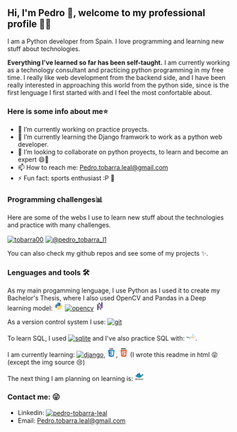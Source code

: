 <h2>Hi, I'm Pedro 👋, welcome to my professional profile 🧑‍💻</h2>

<p>I am a Python developer from Spain. I love programming and learning new stuff about technologies.</p>
<p><b>Everything I've learned so far has been self-taught.</b> I am currently working as a technology consultant and practicing python programming in my free time. I really like web development from the backend side, and I have been really interested in approaching this world from the python side, since is the first lenguage I first started with and I feel the most confortable about.
</p>

<h3>Here is some info about me⭐</h3>
<ul>
    <li>🔭 I’m currently working on practice proyects.</li>
    <li>🌱 I’m currently learning the Django framwork to work as a python web developer.</li>
    <li>👯 I’m looking to collaborate on python proyects, to learn and become an expert 😄🤞</li>
    <li>📫 How to reach me: <a href="(mailto:pedro.tobarra.leal@gmail.com)">Pedro.tobarra.leal@gmail.com</a> </li>
    <li>⚡ Fun fact: sports enthusiast :P 🏃</li>

</ul>

<h3>Programming challenges📊</h3>
<p>Here are some of the webs I use to learn new stuff about the technologies and practice with many challenges.</p>
<p><a href="https://www.leetcode.com/tobarra00" target="_blank"><img align="center" src="https://raw.githubusercontent.com/rahuldkjain/github-profile-readme-generator/master/src/images/icons/Social/leet-code.svg" alt="tobarra00" height="30" width="40" /></a>
<a href="https://www.hackerrank.com/pedro_tobarra_l1" target="_blank"><img align="center" src="https://raw.githubusercontent.com/rahuldkjain/github-profile-readme-generator/master/src/images/icons/Social/hackerearth.svg" alt="@pedro_tobarra_l1" height="30" width="40" /></a></p>
<p>You can also check my github repos and see some of my projects ✨.</p>

<h3>Lenguages and tools 🛠️</h3>

<p>As my main progamming lenguage, I use Python as I used it to create my Bachelor's Thesis, where I also used OpenCV and Pandas in a Deep learning model: <a href="https://www.python.org" target="_blank" rel="noreferrer"> <img src="https://raw.githubusercontent.com/devicons/devicon/master/icons/python/python-original.svg" alt="python" width="20" height="20"/></a> <a href="https://opencv.org/" target="_blank" rel="noreferrer"> <img src="https://www.vectorlogo.zone/logos/opencv/opencv-icon.svg" alt="opencv" width="20" height="20"/></a> <a href="https://pandas.pydata.org/" target="_blank" rel="noreferrer"> <img src="https://raw.githubusercontent.com/devicons/devicon/2ae2a900d2f041da66e950e4d48052658d850630/icons/pandas/pandas-original.svg" alt="pandas" width="20" height="20"/></a></p>

<p>As a version control system I use: <a href="https://git-scm.com/" target="_blank" rel="noreferrer"> <img src="https://www.vectorlogo.zone/logos/git-scm/git-scm-icon.svg" alt="git" width="20" height="20"/> </a> </p>

<p>To learn SQL, I used <a href="https://www.sqlite.org/" target="_blank" rel="noreferrer"> <img src="https://www.vectorlogo.zone/logos/sqlite/sqlite-icon.svg" alt="sqlite" width="20" height="20"/></a> and I've also practice SQL with: <a href="https://www.mysql.com/" target="_blank" rel="noreferrer"> <img src="https://raw.githubusercontent.com/devicons/devicon/master/icons/mysql/mysql-original-wordmark.svg" alt="mysql" width="20" height="20"/></a>.</p>

<p>I am currently learning: <a href="https://www.djangoproject.com/" target="_blank" rel="noreferrer"> <img src="https://cdn.worldvectorlogo.com/logos/django.svg" alt="django" width="20" height="20"/></a>, <a href="https://www.w3schools.com/css/" target="_blank" rel="noreferrer"> <img src="https://raw.githubusercontent.com/devicons/devicon/master/icons/css3/css3-original-wordmark.svg" alt="css3" width="20" height="20"/></a>, <a href="https://www.w3.org/html/" target="_blank" rel="noreferrer"> <img src="https://raw.githubusercontent.com/devicons/devicon/master/icons/html5/html5-original-wordmark.svg" alt="html5" width="20" height="20"/></a> (I wrote this readme in html 😝 (except the img source 😢)</p>

<p>The next thing I am planning on learning is: <a href="https://www.docker.com/" target="_blank" rel="noreferrer"> <img src="https://raw.githubusercontent.com/devicons/devicon/master/icons/docker/docker-original-wordmark.svg" alt="docker" width="20" height="20"/> </a></p>

<h3>Contact me: 😜</h3>

<ul>
    <li>Linkedin: <a href="https://linkedin.com/in/pedro-tobarra-leal" target="blank"><img align="center" src="https://raw.githubusercontent.com/rahuldkjain/github-profile-readme-generator/master/src/images/icons/Social/linked-in-alt.svg" alt="pedro-tobarra-leal" height="20" width="20" /></a></li>
    <li>Email: <a href="(mailto:pedro.tobarra.leal@gmail.com)">Pedro.tobarra.leal@gmail.com</a></li>
</ul>
